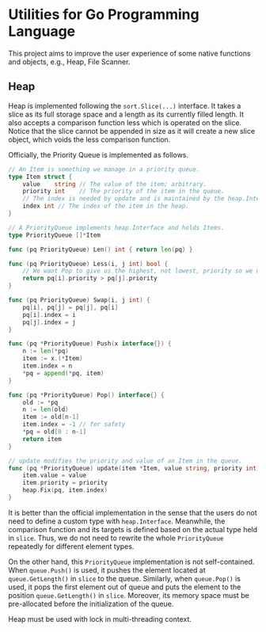 # Utilities for Go Programming Language

This project aims to improve the user experience of some native functions and objects,
e.g., Heap, File Scanner.

## Heap

Heap is implemented following the `sort.Slice(...)` interface.
It takes a slice as its full storage space and a length as its currently filled length.
It also accepts a comparison function less which is operated on the slice.
Notice that the slice cannot be appended in size as it will create a new slice object,
which voids the less comparison function.

Officially, the Priority Queue is implemented as follows.

```go
// An Item is something we manage in a priority queue.
type Item struct {
    value    string // The value of the item; arbitrary.
    priority int    // The priority of the item in the queue.
    // The index is needed by update and is maintained by the heap.Interface methods.
    index int // The index of the item in the heap.
}

// A PriorityQueue implements heap.Interface and holds Items.
type PriorityQueue []*Item

func (pq PriorityQueue) Len() int { return len(pq) }

func (pq PriorityQueue) Less(i, j int) bool {
    // We want Pop to give us the highest, not lowest, priority so we use greater than here.
    return pq[i].priority > pq[j].priority
}

func (pq PriorityQueue) Swap(i, j int) {
    pq[i], pq[j] = pq[j], pq[i]
    pq[i].index = i
    pq[j].index = j
}

func (pq *PriorityQueue) Push(x interface{}) {
    n := len(*pq)
    item := x.(*Item)
    item.index = n
    *pq = append(*pq, item)
}

func (pq *PriorityQueue) Pop() interface{} {
    old := *pq
    n := len(old)
    item := old[n-1]
    item.index = -1 // for safety
    *pq = old[0 : n-1]
    return item
}

// update modifies the priority and value of an Item in the queue.
func (pq *PriorityQueue) update(item *Item, value string, priority int) {
    item.value = value
    item.priority = priority
    heap.Fix(pq, item.index)
}
```

It is better than the official implementation in the sense that
the users do not need to define a custom type with `heap.Interface`.
Meanwhile, the comparison function and its targets is defined
based on the actual type held in `slice`.
Thus, we do not need to rewrite the whole `PriorityQueue`
repeatedly for different element types.

On the other hand, this `PriorityQueue` implementation is not self-contained.
When `queue.Push()` is used, it pushes the element
located at `queue.GetLength()` in `slice` to the queue.
Similarly, when `queue.Pop()` is used, it pops the first element out of queue
and puts the element to the position `queue.GetLength()` in `slice`.
Moreover, its memory space must be pre-allocated before the initialization of the queue.

Heap must be used with lock in multi-threading context.